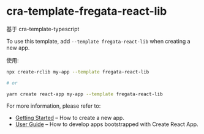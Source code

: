 # cra-template-fregata-react-lib

基于 cra-template-typescript

To use this template, add `--template fregata-react-lib` when creating a new app.

使用:

```sh
npx create-rclib my-app --template fregata-react-lib

# or

yarn create react-app my-app --template fregata-react-lib
```

For more information, please refer to:

- [Getting Started](https://create-react-app.dev/docs/getting-started) – How to create a new app.
- [User Guide](https://create-react-app.dev) – How to develop apps bootstrapped with Create React App.
